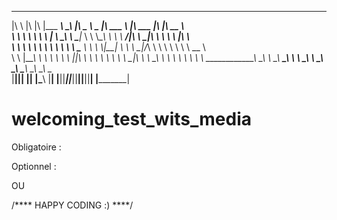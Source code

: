 
 ___       __   ___  _________  ________           _____ ______   _______   ________  ___  ________     
|\  \     |\  \|\  \|\___   ___\\   ____\         |\   _ \  _   \|\  ___ \ |\   ___ \|\  \|\   __  \    
\ \  \    \ \  \ \  \|___ \  \_\ \  \___|_        \ \  \\\__\ \  \ \   __/|\ \  \_|\ \ \  \ \  \|\  \   
 \ \  \  __\ \  \ \  \   \ \  \ \ \_____  \        \ \  \\|__| \  \ \  \_|/_\ \  \ \\ \ \  \ \   __  \  
  \ \  \|\__\_\  \ \  \   \ \  \ \|____|\  \        \ \  \    \ \  \ \  \_|\ \ \  \_\\ \ \  \ \  \ \  \ 
   \ \____________\ \__\   \ \__\  ____\_\  \        \ \__\    \ \__\ \_______\ \_______\ \__\ \__\ \__\
    \|____________|\|__|    \|__| |\_________\        \|__|     \|__|\|_______|\|_______|\|__|\|__|\|__|
                                  \|_________|                                                          
                                  
                                  
# welcoming_test_wits_media

<!-- Consignes :
Réaliser une landing page pour la génération aléatoire de deux équipes de deux joueurs.

Dans le dossier "model" du projet, le graphiste vous fournit trois documents :
- Une maquette de la landing page version desktop
- Une maquette de la landing page version mobile
- Une maquette du résultat version desktop

Le chef de projet vous impose d'utiliser Bootstrap pour ce projet.
Dans le repo, vous trouverez :
- un fichier index.html avec le squelette de base
- l'image de la page dans le dossier "./assets/images"
- le dossier contenant les maquettes -->

Obligatoire :
<!-- - Réproduire à l'identique ou le cas échéant s'approcher au maximum des maquettes du graphiste -->
<!-- - Le bouton découvrir doit permettre d'afficher le formulaire -->
<!-- - Les champs du formulaire sont tous obligatoires -->
<!-- - Proposer une version responsive du site (desktop ; mobile) -->
<!-- - Faire le bon compromis entre la qualité du rendu et le temps passé (c'est un petit test, gardez-le en tête) -->

Optionnel :
<!-- - Proposer la génération aléatoire des équipes et afficher le resultat -->
OU
<!-- - Vérifier que les quatres champs respectent la contrainte suivante => uniquement des lettres ou des chiffres ou les caractères suivants : "-_()" -->

/**** HAPPY CODING :) ****/

